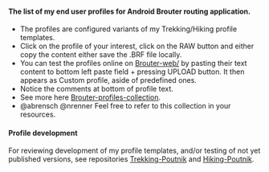 
#### The list of my end user profiles for Android Brouter routing application.
* The profiles are configured variants of my Trekking/Hiking profile templates. 
* Click on the profile of your interest, click on the RAW button and either copy the content either save the .BRF file locally.
* You can test the profiles online on [Brouter-web/](http://brouter.de/brouter-web/) by pasting their text content to bottom left paste field + pressing UPLOAD button. It then appears as Custom profile, aside of predefined ones.
* Notice the comments at bottom of profile text.
* See more here [Brouter-profiles-collection](https://github.com/poutnikl/Brouter-profiles/wiki/Brouter-profiles-collection).  
* @abrensch @nrenner  Feel free to refer to this collection in your resources.


#### Profile development
For reviewing development of my profile templates, and/or testing of not yet published versions, see repositories [Trekking-Poutnik](https://github.com/poutnikl/Trekking-Poutnik) and [Hiking-Poutnik](https://github.com/poutnikl/Hiking-Poutnik).



